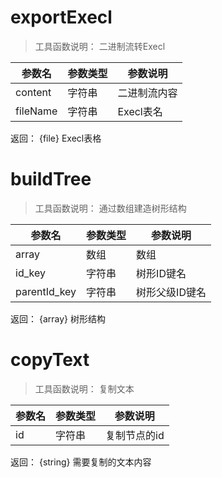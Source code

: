 # exportExecl

> 工具函数说明： 二进制流转Execl


| 参数名 | 参数类型 | 参数说明 |
| ------ | -------- | ---- |
|content|字符串|二进制流内容|
|fileName|字符串|Execl表名|

    
返回： {file} Execl表格
# buildTree

> 工具函数说明： 通过数组建造树形结构


| 参数名 | 参数类型 | 参数说明 |
| ------ | -------- | ---- |
|array|数组|数组|
|id_key|字符串|树形ID键名|
|parentId_key|字符串|树形父级ID键名|

    
返回： {array} 树形结构
# copyText

> 工具函数说明： 复制文本


| 参数名 | 参数类型 | 参数说明 |
| ------ | -------- | ---- |
|id|字符串|复制节点的id|

    
返回： {string} 需要复制的文本内容
